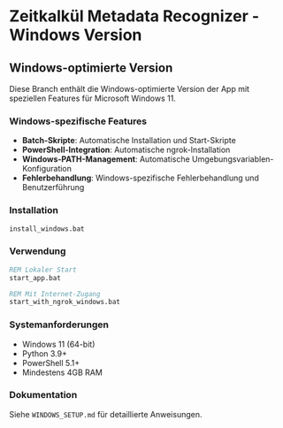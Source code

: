# Zeitkalkül Metadata Recognizer - Windows Version

## Windows-optimierte Version

Diese Branch enthält die Windows-optimierte Version der App mit speziellen Features für Microsoft Windows 11.

### Windows-spezifische Features

- **Batch-Skripte**: Automatische Installation und Start-Skripte
- **PowerShell-Integration**: Automatische ngrok-Installation
- **Windows-PATH-Management**: Automatische Umgebungsvariablen-Konfiguration
- **Fehlerbehandlung**: Windows-spezifische Fehlerbehandlung und Benutzerführung

### Installation

```cmd
install_windows.bat
```

### Verwendung

```cmd
REM Lokaler Start
start_app.bat

REM Mit Internet-Zugang
start_with_ngrok_windows.bat
```

### Systemanforderungen

- Windows 11 (64-bit)
- Python 3.9+
- PowerShell 5.1+
- Mindestens 4GB RAM

### Dokumentation

Siehe `WINDOWS_SETUP.md` für detaillierte Anweisungen.
